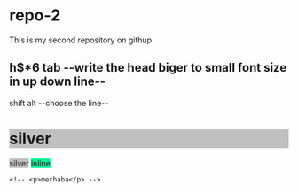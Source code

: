 # repo-2
This is my second repository on githup
<h2>h$*6 tab --write the head biger to small font size in up down line--</h2> 
shift alt --choose the line--
<h1 style="background-color:silver">silver</h1> 
<l1 style="background-color:silver">silver</l1>
<span style="background-color:mediumspringgreen">inline</span>

    <!-- <p>merhaba</p> -->
    
    
